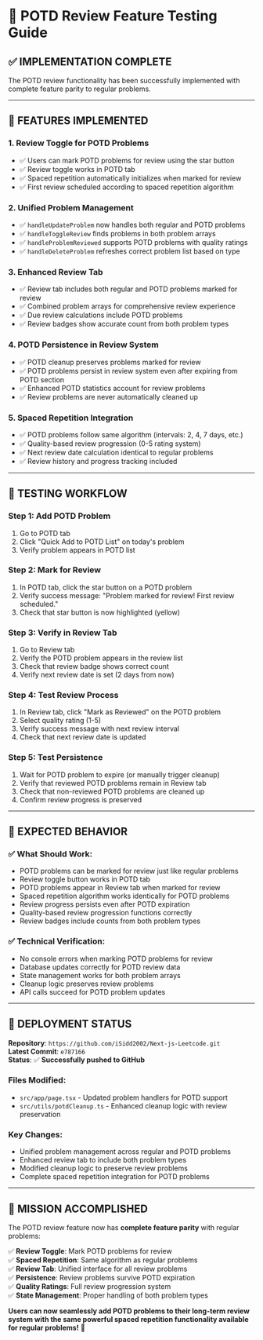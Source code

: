 # 🧪 POTD Review Feature Testing Guide

## ✅ **IMPLEMENTATION COMPLETE**

The POTD review functionality has been successfully implemented with complete feature parity to regular problems.

---

## 🔧 **FEATURES IMPLEMENTED**

### **1. Review Toggle for POTD Problems**
- ✅ Users can mark POTD problems for review using the star button
- ✅ Review toggle works in POTD tab
- ✅ Spaced repetition automatically initializes when marked for review
- ✅ First review scheduled according to spaced repetition algorithm

### **2. Unified Problem Management**
- ✅ `handleUpdateProblem` now handles both regular and POTD problems
- ✅ `handleToggleReview` finds problems in both problem arrays
- ✅ `handleProblemReviewed` supports POTD problems with quality ratings
- ✅ `handleDeleteProblem` refreshes correct problem list based on type

### **3. Enhanced Review Tab**
- ✅ Review tab includes both regular and POTD problems marked for review
- ✅ Combined problem arrays for comprehensive review experience
- ✅ Due review calculations include POTD problems
- ✅ Review badges show accurate count from both problem types

### **4. POTD Persistence in Review System**
- ✅ POTD cleanup preserves problems marked for review
- ✅ POTD problems persist in review system even after expiring from POTD section
- ✅ Enhanced POTD statistics account for review problems
- ✅ Review problems are never automatically cleaned up

### **5. Spaced Repetition Integration**
- ✅ POTD problems follow same algorithm (intervals: 2, 4, 7 days, etc.)
- ✅ Quality-based review progression (0-5 rating system)
- ✅ Next review date calculation identical to regular problems
- ✅ Review history and progress tracking included

---

## 🧪 **TESTING WORKFLOW**

### **Step 1: Add POTD Problem**
1. Go to POTD tab
2. Click "Quick Add to POTD List" on today's problem
3. Verify problem appears in POTD list

### **Step 2: Mark for Review**
1. In POTD tab, click the star button on a POTD problem
2. Verify success message: "Problem marked for review! First review scheduled."
3. Check that star button is now highlighted (yellow)

### **Step 3: Verify in Review Tab**
1. Go to Review tab
2. Verify the POTD problem appears in the review list
3. Check that review badge shows correct count
4. Verify next review date is set (2 days from now)

### **Step 4: Test Review Process**
1. In Review tab, click "Mark as Reviewed" on the POTD problem
2. Select quality rating (1-5)
3. Verify success message with next review interval
4. Check that next review date is updated

### **Step 5: Test Persistence**
1. Wait for POTD problem to expire (or manually trigger cleanup)
2. Verify that reviewed POTD problems remain in Review tab
3. Check that non-reviewed POTD problems are cleaned up
4. Confirm review progress is preserved

---

## 🎯 **EXPECTED BEHAVIOR**

### **✅ What Should Work:**
- POTD problems can be marked for review just like regular problems
- Review toggle button works in POTD tab
- POTD problems appear in Review tab when marked for review
- Spaced repetition algorithm works identically for POTD problems
- Review progress persists even after POTD expiration
- Quality-based review progression functions correctly
- Review badges include counts from both problem types

### **✅ Technical Verification:**
- No console errors when marking POTD problems for review
- Database updates correctly for POTD review data
- State management works for both problem arrays
- Cleanup logic preserves review problems
- API calls succeed for POTD problem updates

---

## 🚀 **DEPLOYMENT STATUS**

**Repository**: `https://github.com/iSidd2002/Next-js-Leetcode.git`  
**Latest Commit**: `e787166`  
**Status**: ✅ **Successfully pushed to GitHub**

### **Files Modified:**
- `src/app/page.tsx` - Updated problem handlers for POTD support
- `src/utils/potdCleanup.ts` - Enhanced cleanup logic with review preservation

### **Key Changes:**
- Unified problem management across regular and POTD problems
- Enhanced review tab to include both problem types
- Modified cleanup logic to preserve review problems
- Complete spaced repetition integration for POTD problems

---

## 🎉 **MISSION ACCOMPLISHED**

The POTD review feature now has **complete feature parity** with regular problems:

✅ **Review Toggle**: Mark POTD problems for review  
✅ **Spaced Repetition**: Same algorithm as regular problems  
✅ **Review Tab**: Unified interface for all review problems  
✅ **Persistence**: Review problems survive POTD expiration  
✅ **Quality Ratings**: Full review progression system  
✅ **State Management**: Proper handling of both problem types  

**Users can now seamlessly add POTD problems to their long-term review system with the same powerful spaced repetition functionality available for regular problems!** 🎉
